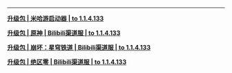 
---

**[升级包 | 米哈游启动器 | to 1.1.4.133](https://hyp-webstatic.mihoyo.com/hyp-client/jGHBHlcOq1_1.1.4.133_1_1_cps_hyp_cn_jGHBHlcOq1_11mihoyo_202408152023_EWWBxaYA.zip)**

**[升级包 | 原神 | Bilibili渠道服 | to 1.1.4.133](https://hyp-webstatic.mihoyo.com/hyp-client/umfgRO5gh5_1.1.4.133_14_0_cps_hk4e_cn_umfgRO5gh5_6mihoyo_202407301910_IYvEgOro.zip)**

**[升级包 | 崩坏：星穹铁道 | Bilibili渠道服 | to 1.1.4.133](https://hyp-webstatic.mihoyo.com/hyp-client/6P5gHMNyK3_1.1.4.133_14_0_cps_hkrpg_cn_6P5gHMNyK3_12mihoyo_202407251127_zuFesEwy.zip)**

**[升级包 | 绝区零 | Bilibili渠道服 | to 1.1.4.133](https://hyp-webstatic.mihoyo.com/hyp-client/yBg0VrTLtk_1.1.4.133_14_0_cps_nap_cn_yBg0VrTLtk_4mihoyo_202408021713_EVAWUAbI.zip)**
